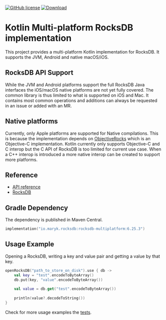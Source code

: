 [![GitHub license](https://img.shields.io/badge/license-Apache%20License%202.0-blue.svg?style=flat)](https://www.apache.org/licenses/LICENSE-2.0)
[![Download](https://img.shields.io/maven-central/v/io.maryk.rocksdb/rocksdb-android)](https://search.maven.org/artifact/io.maryk.rocksdb/rocksdb-multiplatform)

# Kotlin Multi-platform RocksDB implementation

This project provides a multi-platform Kotlin implementation for RocksDB. 
It supports the JVM, Android and native macOS/iOS.

## RocksDB API Support

While the JVM and Android platforms support the full RocksDB Java interfaces
the iOS/macOS native platforms are not yet fully covered. The common library is
thus limited to what is supported on iOS and Mac. It contains most common operations 
and additions can always be requested in an issue or added with an MR.

## Native platforms

Currently, only Apple platforms are supported for Native compilations. This is
because the implementation depends on [ObjectiveRocks](https://github.com/marykdb/ObjectiveRocks)
which is an Objective-C implementation. Kotlin currently only supports 
Objective-C and C interop but the C API of RocksDB is too limited for
current use case. When a C++ interop is introduced a more native interop can
be created to support more platforms. 

## Reference

- [API reference](src/commonMain/kotlin/maryk/rocksdb)
- [RocksDB](https://rocksdb.org)

## Gradle Dependency

The dependency is published in Maven Central.

```kotlin
implementation("io.maryk.rocksdb:rocksdb-multiplatform:6.25.3")
```

## Usage Example

Opening a RocksDB, writing a key and value pair and getting a value by that key.
```kotlin
openRocksDB("path_to_store_on_disk").use { db ->
    val key = "test".encodeToByteArray()
    db.put(key, "value".encodeToByteArray())
    
    val value = db.get("test".encodeToByteArray())
    
    println(value?.decodeToString())
}
```

Check for more usage examples the [tests](src/commonTest/kotlin/maryk/rocksdb). 
